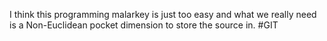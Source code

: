 I think this programming malarkey is just too easy and what we really need is a Non-Euclidean pocket dimension to store the source in. #GIT